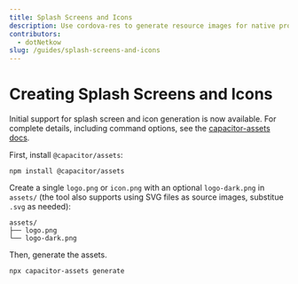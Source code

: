 ```yaml
---
title: Splash Screens and Icons
description: Use cordova-res to generate resource images for native projects
contributors:
  - dotNetkow
slug: /guides/splash-screens-and-icons
---
```


# Creating Splash Screens and Icons

Initial support for splash screen and icon generation is now available. For complete details, including command options, see the [capacitor-assets docs](https://github.com/ionic-team/capacitor-assets).

First, install `@capacitor/assets`:

```shell
npm install @capacitor/assets
```

Create a single `logo.png` or `icon.png` with an optional `logo-dark.png` in `assets/` (the tool also supports using SVG files as source images, substitue `.svg` as needed):

```
assets/
├── logo.png
└── logo-dark.png
```

Then, generate the assets.

```shell
npx capacitor-assets generate
```
